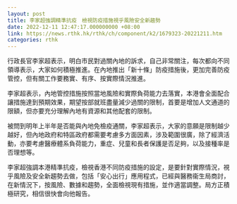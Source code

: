 ```yaml
---
layout: post
title: 李家超強調精準抗疫　檢視防疫措施視乎風險安全新趨勢
date: 2022-12-11 12:47:17.000000000 +08:00
link: https://news.rthk.hk/rthk/ch/component/k2/1679323-20221211.htm
categories: rthk
---
```


行政長官李家超表示，明白市民對過關內地的訴求，自己非常關注，每次都向不同領導表示，大家如何積極推進。在內地推出「新十條」防疫措施後，更加完善防疫管控，但有關工作要務實、有序、按實際情況推進。

李家超表示，內地管控措施按照當地風險和實際負荷能力去落實，本港會全面配合讓措施達到預期效果，期望按部就班盡量減少過關的限制，首要是增加人文通道的限額，但亦要充分理解內地有資源和其他配套的限制。

被問到明年上半年是否能與內地免檢疫通關，李家超表示，大家的意願是限制越少越好，但內地政府和特區政府都需要考慮多方面因素，涉及範圍很廣，除了經濟活動，亦要考慮醫療體系負荷能力，重症、兒童和長者保護是否足夠，以及接種率是否理想等。

李家超強調本港精準抗疫，檢視香港不同防疫措施的設定，是要針對實際情況，視乎風險及安全新趨勢去做，包括「安心出行」應用程式，已經與醫務衞生局商討，在新情況下，按風險、數據和趨勢，全面檢視現有措施，並作適當調整。局方正積極研究，相信很快會向他報告。

